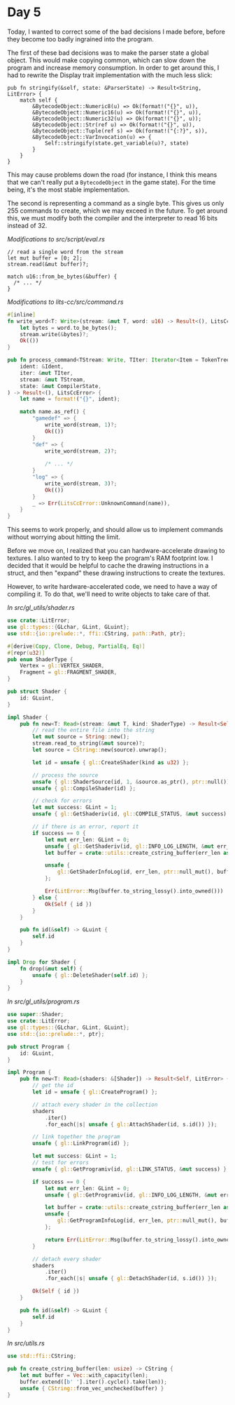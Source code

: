 # Day 5

Today, I wanted to correct some of the bad decisions I made before, before they become too badly ingrained into the program.

The first of these bad decisions was to make the parser state a global object. This would make copying common, which can slow down the program and increase memory consumption. In order to get around this, I had to rewrite the Display trait implementation with the much less slick:

```
pub fn stringify(&self, state: &ParserState) -> Result<String, LitError> {
    match self {
        &BytecodeObject::Numeric8(u) => Ok(format!("{}", u)),
        &BytecodeObject::Numeric16(u) => Ok(format!("{}", u)),
        &BytecodeObject::Numeric32(u) => Ok(format!("{}", u)); 
        &BytecodeObject::Str(ref u) => Ok(format!("{}", u)),
        &BytecodeObject::Tuple(ref s) => Ok(format!("{:?}", s)),
        &BytecodeObject::VarInvocation(u) => {
            Self::stringify(state.get_variable(u)?, state)
        }
    }
}
```

This may cause problems down the road (for instance, I think this means that we can't really put a `BytecodeObject` in the game state). For the time being, it's the most stable implementation.

The second is representing a command as a single byte. This gives us only 255 commands to create, which we may exceed in the future. To get around this, we must modify both the compiler and the interpreter to read 16 bits instead of 32.

*Modifications to src/script/eval.rs*

```
// read a single word from the stream
let mut buffer = [0; 2];
stream.read(&mut buffer)?;

match u16::from_be_bytes(&buffer) {
  /* ... */
}
```

*Modifications to lits-cc/src/command.rs*

```rust
#[inline]
fn write_word<T: Write>(stream: &mut T, word: u16) -> Result<(), LitsCcError> {
    let bytes = word.to_be_bytes();
    stream.write(&bytes)?;
    Ok(())
}

pub fn process_command<TStream: Write, TIter: Iterator<Item = TokenTree>>(
    ident: &Ident,
    iter: &mut TIter,
    stream: &mut TStream,
    state: &mut CompilerState,
) -> Result<(), LitsCcError> {
    let name = format!("{}", ident);

    match name.as_ref() {
        "gamedef" => {
            write_word(stream, 1)?;
            Ok(())
        }
        "def" => {
            write_word(stream, 2)?;
 
            /* ... */
        }
        "log" => {
            write_word(stream, 3)?;
            Ok(())
        }
        _ => Err(LitsCcError::UnknownCommand(name)),
    }
}
```

This seems to work properly, and should allow us to implement commands without worrying about hitting the limit.

Before we move on, I realized that you can hardware-accelerate drawing to textures. I also wanted to try to keep the program's RAM footprint low. I decided that it would be helpful to cache the drawing instructions in a struct, and then "expand" these drawing instructions to create the textures. 

However, to write hardware-accelerated code, we need to have a way of compiling it. To do that, we'll need to write objects to take care of that.

*In src/gl_utils/shader.rs*

```rust
use crate::LitError;
use gl::types::{GLchar, GLint, GLuint};
use std::{io::prelude::*, ffi::CString, path::Path, ptr};

#[derive(Copy, Clone, Debug, PartialEq, Eq)]
#[repr(u32)]
pub enum ShaderType {
    Vertex = gl::VERTEX_SHADER,
    Fragment = gl::FRAGMENT_SHADER,
}

pub struct Shader {
    id: GLuint,
}

impl Shader {
    pub fn new<T: Read>(stream: &mut T, kind: ShaderType) -> Result<Self, LitError> {
        // read the entire file into the string
        let mut source = String::new();
        stream.read_to_string(&mut source)?;
        let source = CString::new(source).unwrap();

        let id = unsafe { gl::CreateShader(kind as u32) };

        // process the source
        unsafe { gl::ShaderSource(id, 1, &source.as_ptr(), ptr::null()) };
        unsafe { gl::CompileShader(id) };

        // check for errors
        let mut success: GLint = 1;
        unsafe { gl::GetShaderiv(id, gl::COMPILE_STATUS, &mut success) };

        // if there is an error, report it
        if success == 0 {
            let mut err_len: GLint = 0;
            unsafe { gl::GetShaderiv(id, gl::INFO_LOG_LENGTH, &mut err_len) };
            let buffer = crate::utils::create_cstring_buffer(err_len as usize);

            unsafe {
                gl::GetShaderInfoLog(id, err_len, ptr::null_mut(), buffer.as_ptr() as *mut GLchar)
            };

            Err(LitError::Msg(buffer.to_string_lossy().into_owned()))
        } else {
            Ok(Self { id })
        }
    }

    pub fn id(&self) -> GLuint {
        self.id
    }
}

impl Drop for Shader {
    fn drop(&mut self) {
        unsafe { gl::DeleteShader(self.id) };
    }
}
```

*In src/gl_utils/program.rs*

```rust
use super::Shader;
use crate::LitError;
use gl::types::{GLchar, GLint, GLuint};
use std::{io::prelude::*, ptr};

pub struct Program {
    id: GLuint,
}

impl Program {
    pub fn new<T: Read>(shaders: &[Shader]) -> Result<Self, LitError> {
        // get the id
        let id = unsafe { gl::CreateProgram() };

        // attach every shader in the collection
        shaders
            .iter()
            .for_each(|s| unsafe { gl::AttachShader(id, s.id()) });

        // link together the program
        unsafe { gl::LinkProgram(id) };

        let mut success: GLint = 1;
        // test for errors
        unsafe { gl::GetProgramiv(id, gl::LINK_STATUS, &mut success) };

        if success == 0 {
            let mut err_len: GLint = 0;
            unsafe { gl::GetProgramiv(id, gl::INFO_LOG_LENGTH, &mut err_len) };

            let buffer = crate::utils::create_cstring_buffer(err_len as usize);
            unsafe {
                gl::GetProgramInfoLog(id, err_len, ptr::null_mut(), buffer.as_ptr() as *mut GLchar)
            };

            return Err(LitError::Msg(buffer.to_string_lossy().into_owned()));
        }

        // detach every shader
        shaders
            .iter()
            .for_each(|s| unsafe { gl::DetachShader(id, s.id()) });

        Ok(Self { id })
    }

    pub fn id(&self) -> GLuint {
        self.id
    }
}
```

*In src/utils.rs*

```rust
use std::ffi::CString;

pub fn create_cstring_buffer(len: usize) -> CString {
    let mut buffer = Vec::with_capacity(len);
    buffer.extend([b' '].iter().cycle().take(len));
    unsafe { CString::from_vec_unchecked(buffer) }
}
```
